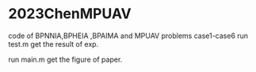 # 2023ChenMPUAV
code of BPNNIA,BPHEIA ,BPAIMA  and MPUAV problems case1-case6
run test.m get the result of exp.

run main.m get the figure of paper.
